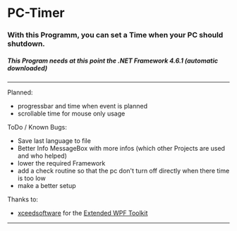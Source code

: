 # PC-Timer
### With this Programm, you can set a Time when your PC should shutdown.
##### This Program needs at this point the .NET Framework 4.6.1 (automatic downloaded)
---

Planned:
- progressbar and time when event is planned
- scrollable time for mouse only usage

ToDo / Known Bugs:
- Save last language to file
- Better Info MessageBox with more infos (which other Projects are used and who helped)
- lower the required Framework
- add a check routine so that the pc don't turn off directly when there time is too low
- make a better setup

Thanks to:
- [xceedsoftware](https://github.com/xceedsoftware) for the [Extended WPF Toolkit](https://github.com/xceedsoftware/wpftoolkit)

---

